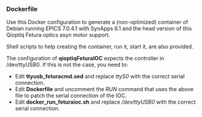 ### Dockerfile

Use this Docker configuration to generate a (non-optimized) container of Debian running EPICS 7.0.4.1 with SynApps 6.1 and the head version of this Qioptiq Fetura optics asyn motor support.

Shell scripts to help creating the container, run it, start it, are also provided.

The configuration of **qioptiqFeturaIOC** expects the controller in /dev/ttyUSB0. If this is not the case, you need to:
- Edit **ttyusb_feturacmd.sed** and replace _ttyS0_ with the correct serial connection.
- Edit **Dockerfile** and uncomment the _RUN_ command that uses the above file to patch the serial connection of the IOC.
- Edit **docker_run_feturaioc.sh** and replace _/dev/ttyUSB0_ with the correct serial connection.

